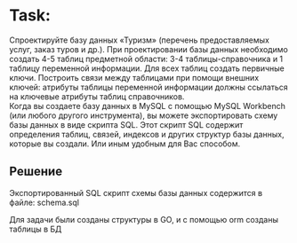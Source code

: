 <h1>Task:</h1>
Спроектируйте базу данных «Туризм» (перечень предоставляемых услуг, заказ туров и др.). При проектировании базы данных необходимо создать 4-5 таблиц предметной области: 3-4 таблицы-справочника и 1 таблицу переменной информации. Для всех таблиц создать первичные ключи. Построить связи между таблицами при помощи внешних ключей: атрибуты таблицы переменной информации должны ссылаться на ключевые атрибуты таблиц справочников.  <br>
Когда вы создаете базу данных в MySQL с помощью MySQL Workbench (или любого другого инструмента), вы можете экспортировать схему базы данных в виде скрипта SQL. Этот скрипт SQL содержит определения таблиц, связей, индексов и других структур базы данных, которые вы создали. Или иным удобным для Вас способом. <br>

<h2>Решение</h2>

<p>Экспортированный SQL скрипт  схемы базы данных содержится в файле: schema.sql </p>
<p></p>
<p>Для задачи были созданы структуры в GO, и c помощью orm созданы таблицы в БД</p>




